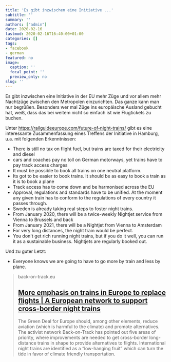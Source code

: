 ```yaml
---
title: 'Es gibt inzwischen eine Initiative ...'
subtitle: ''
summary: ''
authors: ["admin"]
date: 2020-02-16
lastmod: 2020-02-16T16:40:00+01:00
categories: []
tags:
- facebook
- german
featured: no
image:
  caption: ''
  focal_point: ''
  preview_only: no
slug: ''
---
```

Es gibt inzwischen eine Initiative in der EU mehr Züge  und vor allem mehr Nachtzüge zwischen den Metropolen einzurichten. Das ganze kann man nur begrüßen. Besonders wer mal Züge ins europäische Ausland gebucht hat, weiß, dass das bei weitem nicht so einfach ist wie Flugtickets zu buchen. 

Unter
https://railguideeurope.com/future-of-night-trains/ gibt es eine interessante Zusammenfassung eines Treffens der Initiative in Hamburg, u.a. mit folgenden Erkenntnissen:

- There is still no tax on flight fuel, but trains are taxed for their electricity and diesel
- cars and coaches pay no toll on German motorways, yet trains have to pay track access charges
- It must be possible to book all trains on one neutral platform.
- Its got to be easier to book trains. It should be as easy to book a train as it is to book a plane
- Track access has to come down and be harmonised across the EU
- Approval, regulations and standards have to be unified. At the moment any given train has to conform to the regulations of every country it passes through.
- Sweden is already taking real steps to foster night trains.
- From January 2020, there will be a twice-weekly Nightjet service from Vienna to Brussels and back
- From January 2021, there will be a Nightjet from Vienna to Amsterdam
- For very long distances, the night train would be perfect.
- You don't get rich running night trains, but if you do it well, you can run it as a sustainable business. Nightjets are regularly booked out.

Und zu guter Letzt:

- Everyone knows we are going to have to go more by train and less by plane.
> back-on-track.eu
> ## [More emphasis on trains in Europe to replace flights | A European network to support cross-border night trains](https://back-on-track.eu/more-emphasis-on-trains-in-europe-to-replace-flights/)
>
>The Green
Deal for Europe should, among other elements, reduce aviation (which is harmful
to the climate) and promote alternatives. The activist network Back-on-Track
has pointed out five areas of priority, where improvements are needed to get
cross-border long-distance trains in shape to provide alternatives to flights.
International night trains are identified as a “low-hanging fruit” which can
turn the tide in favor of climate friendly transportation.


